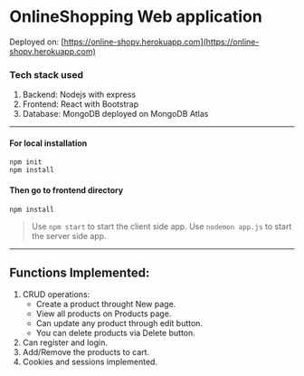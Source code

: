 # OnlineShopping Web application

Deployed on: [https://online-shopv.herokuapp.com](https://online-shopv.herokuapp.com)

### Tech stack used
1. Backend: Nodejs with express
2. Frontend: React with Bootstrap
3. Database: MongoDB deployed on MongoDB Atlas

-------------------------------------------------

#### For local installation
```
npm init
npm install
```
#### Then go to frontend directory
```
npm install
```

> Use ```npm start``` to start the client side app.
> Use ```nodemon app.js``` to start the server side app.

----------------------------------------------------------

## Functions Implemented:
1. CRUD operations:
    * Create a product throught New page.
    * View all products on Products page.
    * Can update any product through edit button.
    * You can delete products via Delete button.
2. Can register and login.
3. Add/Remove the products to cart.
4. Cookies and sessions implemented.